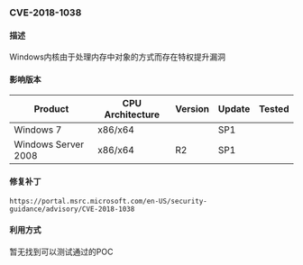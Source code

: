 ### CVE-2018-1038

#### 描述

Windows内核由于处理内存中对象的方式而存在特权提升漏洞

#### 影响版本

| Product             | CPU Architecture | Version | Update | Tested |
| ------------------- | ---------------- | ------- | ------ | ------ |
| Windows 7           | x86/x64          |         | SP1    |        |
| Windows Server 2008 | x86/x64          | R2      | SP1    |        |

#### 修复补丁

```
https://portal.msrc.microsoft.com/en-US/security-guidance/advisory/CVE-2018-1038
```

#### 利用方式

暂无找到可以测试通过的POC

